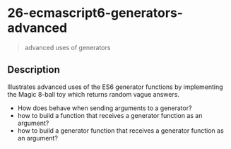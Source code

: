 # 26-ecmascript6-generators-advanced
> advanced uses of generators

## Description
Illustrates advanced uses of the ES6 generator functions by implementing the Magic 8-ball toy which returns random vague answers.

+ How does behave when sending arguments to a generator?
+ how to build a function that receives a generator function as an argument?
+ how to build a generator function that receives a generator function as an argument?
